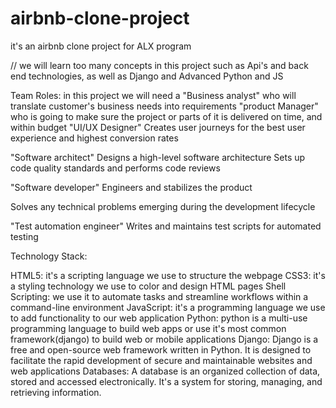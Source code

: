 # airbnb-clone-project
it's an airbnb clone project for ALX program

// we will learn too many concepts in this project such as Api's and back end technologies, as well as Django and Advanced Python and JS 


Team Roles:
in this project we will need a
"Business analyst"
who will translate customer's business needs into requirements
"product Manager" who is going to make sure the project or parts of it is delivered on time, and within budget
"UI/UX Designer" Creates user journeys for the best user experience and highest conversion rates

"Software architect"
Designs a high-level software architecture
Sets up code quality standards and performs code reviews

"Software developer"
Engineers and stabilizes the product

Solves any technical problems emerging during the development lifecycle

"Test automation engineer"
Writes and maintains test scripts for automated testing

Technology Stack:

HTML5:
it's a scripting language we use to structure the webpage
CSS3:
it's a styling technology we use to color and design HTML pages
Shell Scripting:
we use it to automate tasks and streamline workflows within a command-line environment
JavaScript:
it's a programming language we use to add functionality to our web application
Python:
python is a multi-use programming language to build web apps or use it's most common framework(django) to build web or mobile applications
Django:
Django is a free and open-source web framework written in Python. It is designed to facilitate the rapid development of secure and maintainable websites and web applications
Databases:
A database is an organized collection of data, stored and accessed electronically. It's a system for storing, managing, and retrieving information.

